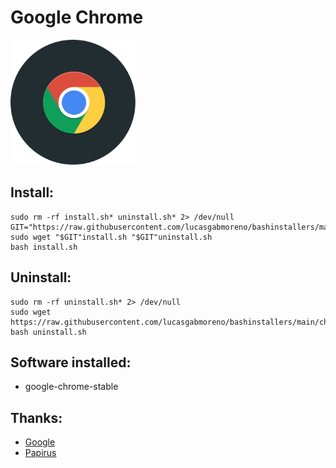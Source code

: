 # Google Chrome
<img src="preview.svg" width="200">

## Install:
```
sudo rm -rf install.sh* uninstall.sh* 2> /dev/null
GIT="https://raw.githubusercontent.com/lucasgabmoreno/bashinstallers/main/chrome/"
sudo wget "$GIT"install.sh "$GIT"uninstall.sh
bash install.sh
```

## Uninstall:
```
sudo rm -rf uninstall.sh* 2> /dev/null
sudo wget https://raw.githubusercontent.com/lucasgabmoreno/bashinstallers/main/chrome/uninstall.sh
bash uninstall.sh
```

## Software installed:
* google-chrome-stable

## Thanks:
* [Google](https://www.google.com/intl/es-419/chrome/)
* [Papirus](https://github.com/PapirusDevelopmentTeam)
